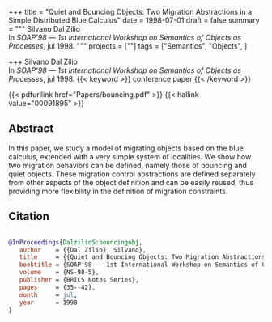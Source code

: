 +++
title = "Quiet and Bouncing Objects: Two Migration Abstractions in a Simple Distributed Blue Calculus"
date = 1998-07-01
draft = false
summary = """
Silvano Dal Zilio <br />
In _SOAP'98_ — _1st International Workshop on Semantics of Objects as Processes_, jul 1998.
"""
projects = [""]
tags = ["Semantics", "Objects", ]

+++
Silvano Dal Zilio <br />
In _SOAP'98_ — _1st International Workshop on Semantics of Objects as Processes_, jul 1998.
{{< keyword >}} conference paper {{< /keyword >}}


{{< pdfurllink href="Papers/bouncing.pdf" >}}
{{< hallink value="00091895" >}}

## Abstract
In this paper, we study a model of migrating objects based on the blue calculus, extended
        with a very simple system of localities. We show how two migration behaviors can be defined,
        namely those of bouncing and quiet objects. These migration control abstractions are defined
        separately from other aspects of the object definition and can be easily reused, thus
        providing more flexibility in the definition of migration constraints.



## Citation

```bibtex

@InProceedings{DalzilioS:bouncingobj,
   author    = {{Dal Zilio}, Silvano},
   title     = {{Quiet and Bouncing Objects: Two Migration Abstractions in a Simple Distributed Blue Calculus}},
   booktitle = {SOAP'98 -- 1st International Workshop on Semantics of Objects as Processes},
   volume    = {NS-98-5},
   publisher = {BRICS Notes Series},
   pages     = {35--42},
   month     = jul, 
   year      = 1998
}

````
